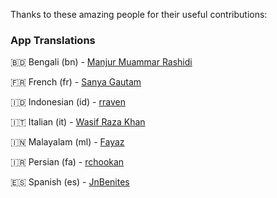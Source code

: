 <p>Thanks to these amazing people for their useful contributions:</p>

### App Translations

🇧🇩 Bengali (bn) - [Manjur Muammar Rashidi](https://github.com/rashidi77)

🇫🇷 French (fr) - [Sanya Gautam](https://instagram.com/_sanyagautam)

🇮🇩 Indonesian (id) - [rraven](https://instagram.com/r4ravv)

🇮🇹 Italian (it) - [Wasif Raza Khan](https://www.instagram.com/wasifffff5)

🇮🇳 Malayalam (ml) - [Fayaz](https://github.com/Sharpentine)

🇮🇷 Persian (fa) - [rchookan](https://github.com/rchookan)

🇪🇸 Spanish (es) - [JnBenites](https://github.com/JnBenites)
